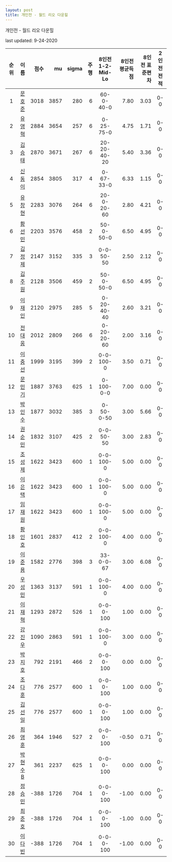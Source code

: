 ```yaml
---
layout: post
title: 개인전 - 월드 리오 다운힐
---
```



개인전 - 월드 리오 다운힐


last updated: 9-24-2020

| 순위 | 이름 | 점수 | mu | sigma | 주행 | 8인전 1-2-Mid-Lo | 8인전 평균득점 | 8인전 표준편차 | 2인전 전적 |
|:---:|:---:|---:|---:|---:|---:|:---:|---:|---:|:---:|
| 1 | [문호준](../munhojun) | 3018 | 3857 | 280 | 6 | 60-0-40-0 | 7.80 | 3.03 | 0-0 |
| 2 | [유영혁](../yuyeonghyeok) | 2884 | 3654 | 257 | 6 | 0-25-75-0 | 4.75 | 1.71 | 0-0 |
| 3 | [김승태](../gimseungtae) | 2870 | 3671 | 267 | 6 | 20-20-40-20 | 5.40 | 3.36 | 0-0 |
| 4 | [신동이](../shindongi) | 2854 | 3805 | 317 | 4 | 0-67-33-0 | 6.33 | 1.15 | 0-0 |
| 5 | [유창현](../yuchanghyeon) | 2283 | 3076 | 264 | 6 | 20-0-20-60 | 2.80 | 4.21 | 0-0 |
| 6 | [황선민](../hwangseongmin) | 2203 | 3576 | 458 | 2 | 50-0-50-0 | 6.50 | 4.95 | 0-0 |
| 7 | [김정제](../gimjeongje) | 2147 | 3152 | 335 | 3 | 0-0-50-50 | 2.50 | 2.12 | 0-0 |
| 8 | [김주원](../gimjuwon) | 2128 | 3506 | 459 | 2 | 50-0-50-0 | 6.50 | 4.95 | 0-0 |
| 9 | [이재인](../ijaein) | 2120 | 2975 | 285 | 5 | 0-20-40-40 | 2.60 | 3.21 | 0-0 |
| 10 | [전대웅](../jeondaewoong) | 2012 | 2809 | 266 | 6 | 0-20-20-60 | 2.00 | 3.16 | 0-0 |
| 11 | [이중선](../ijungseon) | 1999 | 3195 | 399 | 2 | 0-0-100-0 | 3.50 | 0.71 | 0-0 |
| 12 | [문민기](../munmingi) | 1887 | 3763 | 625 | 1 | 0-100-0-0 | 7.00 | 0.00 | 0-0 |
| 13 | [박인수](../bakinsu) | 1877 | 3032 | 385 | 3 | 0-50-0-50 | 3.00 | 5.66 | 0-0 |
| 14 | [권순민](../gweonsoonmin) | 1832 | 3107 | 425 | 2 | 0-0-50-50 | 3.00 | 2.83 | 0-0 |
| 15 | [조성제](../joseongje) | 1622 | 3423 | 600 | 1 | 0-0-100-0 | 5.00 | 0.00 | 0-0 |
| 16 | [이은택](../ieuntaek) | 1622 | 3423 | 600 | 1 | 0-0-100-0 | 5.00 | 0.00 | 0-0 |
| 17 | [임재원](../imjaewon) | 1622 | 3423 | 600 | 1 | 0-0-100-0 | 5.00 | 0.00 | 0-0 |
| 18 | [황인호](../hwanginho) | 1601 | 2837 | 412 | 2 | 0-0-100-0 | 4.00 | 0.00 | 0-0 |
| 19 | [이준용](../ijunyong) | 1582 | 2776 | 398 | 3 | 33-0-0-67 | 3.00 | 6.08 | 0-0 |
| 20 | [우성민](../useongmin) | 1363 | 3137 | 591 | 1 | 0-0-100-0 | 4.00 | 0.00 | 0-0 |
| 21 | [이재혁](../ijaehyeok) | 1293 | 2872 | 526 | 1 | 0-0-0-100 | 1.00 | 0.00 | 0-0 |
| 22 | [강진우](../gangjinwu) | 1090 | 2863 | 591 | 1 | 0-0-100-0 | 3.00 | 0.00 | 0-0 |
| 23 | [박지호](../bakjiho) | 792 | 2191 | 466 | 2 | 0-0-0-100 | 0.00 | 0.00 | 0-0 |
| 24 | [조다훈](../jodahun) | 776 | 2577 | 600 | 1 | 0-0-0-100 | 1.00 | 0.00 | 0-0 |
| 25 | [김선일](../gimseonil) | 776 | 2577 | 600 | 1 | 0-0-0-100 | 1.00 | 0.00 | 0-0 |
| 26 | [최영훈](../choiyeonghun) | 364 | 1946 | 527 | 2 | 0-0-0-100 | -0.50 | 0.71 | 0-0 |
| 27 | [박현수B](../bakhyeonsu-b) | 361 | 2237 | 625 | 1 | 0-0-0-100 | 0.00 | 0.00 | 0-0 |
| 28 | [정승민](../jeongseungmin) | -388 | 1726 | 704 | 1 | 0-0-0-100 | -1.00 | 0.00 | 0-0 |
| 29 | [최준호](../choijunho) | -388 | 1726 | 704 | 1 | 0-0-0-100 | -1.00 | 0.00 | 0-0 |
| 30 | [이다빈](../idabin) | -388 | 1726 | 704 | 1 | 0-0-0-100 | -1.00 | 0.00 | 0-0 |
